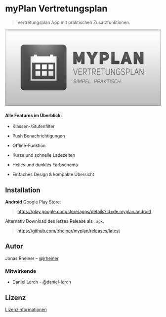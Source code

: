 # myPlan Vertretungsplan
> Vertretungsplan App mit praktischen Zusatzfunktionen.

![](banner.png)

#### Alle Features im Überblick:

* Klassen-/Stufenfilter

* Push Benachrichtigungen

* Offline-Funktion

* Kurze und schnelle Ladezeiten

* Helles und dunkles Farbschema

* Einfaches Design & kompakte Übersicht


## Installation

**Android** Google Play Store:

> https://play.google.com/store/apps/details?id=de.myplan.android

Alternativ Download des letzes Release als `.apk`.
>  https://github.com/jrheiner/myplan/releases/latest


## Autor

Jonas Rheiner – [@jrheiner](https://github.com/jrheiner)

### Mitwirkende

* Daniel Lerch - [@daniel-lerch](https://github.com/daniel-lerch)

## Lizenz

[Lizenzinformationen](https://github.com/jrheiner/myplan/blob/master/LICENSE)
